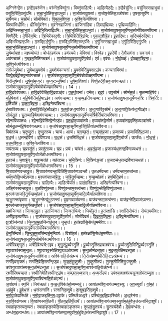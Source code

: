 

  
अ॒ग्निनेन्द्रे॑ण। इन्द्रे॑ण॒वरु॑णॆन। वरु॑णॆन॒विष्णु॑ना। विष्णु॑णादि॒त्यै:। आ॒दि॒त्यैरु॒द्रै:। रु॒द्रैर्वसु॑भि:। वसु॑भिस्सचा॒भुवा॑। वसु॑भि॒रिति॒वसु॑ऽभि:। स॒चा॒भुवेति॑स॒चा॒ऽभुवा॑।। स॒जोष॑सावु॒षसा॑। स॒जोष॒सेति॑स॒ऽजोष॑सा। उ॒षसा॒सूर्ये॑ण। सूर्ये॑णच। च॒सोमं॑। सोमं॑पिबतं। पि॒ब॒त॒म॒श्वि॒ना॒। अ॒श्वि॒नेत्य॑श्विना।।  
विश्वा॑भिधी॒भि:। धी॒भिर्भुव॑नेन। भुव॑नेनवा॒जिना॑। वा॒जिना॑दि॒वा। दि॒वापृ॑थि॒व्या:। पृ॒थि॒व्याद्रि॑भि:। अद्रि॑भिस्सचा॒भुवा॑। अद्रि॑भि॒रित्यद्रि॑ऽभि:। स॒चा॒भुवेति॑स॒चा॒ऽभुवा॑।। स॒जोष॑सावु॒षसा॒सूर्ये॑णच॒सोमं॑पिबतमश्विना।।  
विश्वै॑र्दे॒वै:। दे॒वैस्त्रि॒भि:। त्रि॒भिरे॑काद॒शै:। त्रि॒भिरिति॑त्रि॒ऽभि:। ए॒का॒द॒शैरि॒ह। इ॒हाद्भि:। अ॒द्भिर्म॒रुद्भि॑:। अ॒द्भिरित्य॒त्ऽभि:। म॒रुद्भि॒र्भृगु॑भि:। म॒रुद्भि॒रिति॑म॒रुत्ऽभि॑:। भृगु॑भिस्सचा॒भुवा॑। भृगु॑भि॒रिति॒भृगु॑ऽभि:। स॒चा॒भुवेति॑स॒चा॒ऽभुवा॑।। स॒जोष॑सावु॒षसा॒सूर्ये॑णच॒सोमं॑पिबतमश्विना।।  
जु॒षेथां॑य॒ज्ञं। य॒ज्ञम्बोध॑तं। बोध॑तं॒हव॑स्य। हव॑स्यमे। मे॒विश्वा॑। विश्वे॒ह। इ॒हदे॑वौ। दे॒वौ॒सव॑ना। सव॒नाव॑। अव॑गच्छतं। ग॒च्छ॒त॒मिति॑गच्छतं।। स॒जोष॑सावु॒षसा॒सूर्ये॑ण॒चेषं॑। एषं॑। इष॑न्न:। नो॒वो॒ळ्हं॒। वो॒ळ्ह॒म॒श्वि॒ना॒। अ॒श्वि॒नेत्य॑श्विना।।  
स्तोमं॑जुषेथां। जु॒षे॒था॒यु॒व॒शेव॑। यु॒व॒शेव॑क॒न्यनां॑। यु॒व॒शेवेति॑यु॒व॒शाऽइ॑व। क॒न्यनां॒विश्वा॑। विश्वे॒हदे॑वौ॒सव॒नाव॑गच्छतं।। स॒जोष॑सावु॒षसा॒सूर्ये॑ण॒चेष॑न्नोवोळ्हमश्विना।।  
गिरो॑जुषेथां। जु॒षे॒थां॒म॒ध्व॒रं। अ॒ध्व॒रञ्जु॑षेथां। जु॒षे॒थां॒विश्वा॑। विश्वे॒हदे॑वौ॒सव॒नाव॑गच्छतं।। स॒जोष॑सावु॒षसा॒सूर्ये॑ण॒चेष॑न्नोवोळ्हमश्विना।। 14 ।।  
हा॒रि॒द्रवेव॑पतथ:। हा॒रि॒द्रवेवेति॑हा॒रि॒द्रवाऽइ॑व। प॒त॒थो॒वना॑। वनेत्। इदुप॑। उप॒सोमं॑। सोमं॑सु॒तं। सु॒तम्माहि॒षेव॑। म॒हि॒षेवाव॑। म॒हि॒षेवेति॑म॒हि॒षाऽइ॑व। अव॑गच्छथ:। ग॒च्छ॒थ॒इति॑गच्छथ:।। स॒जोष॑सावु॒षसा॒सूर्ये॑णच॒त्रि:। त्रिव॒र्ति:। व॒र्तिर्या॑तं। या॒त॒म॒श्वि॒ना॒। अ॒श्वि॒नेत्य॑श्विना।।  
हं॒सावि॑वपतथ:। हं॒सावि॒वेति॑हं॒सौऽइ॑व। प॒त॒थो॒अध्व॒गावि॑व। अ॒ध्व॒गावि॑व॒सोमं॑। अ॒ध्व॒गावि॒वेत्य॑ध्व॒गौऽइ॑व। सोमं॑सु॒तं। सु॒तम्मा॑हि॒षेवाव॑गच्छथ:।। स॒जोष॑सावु॒षसा॒सूर्ये॑णच॒र्त्रिर्व॒र्तिया॑तमश्विना।।  
श्ये॒नावि॑वपतथ:। श्ये॒नावि॒वेति॑श्ये॒नौऽइ॑व। प॒त॒थो॒ह॒व्यदा॑तये। ह॒व्यदा॑तये॒सोमं॑। ह॒व्यदा॑तय॒इति॑ह॒व्यऽदा॑तये। सोमं॑सु॒तम्म॑हि॒षेवाव॑गच्छथ:।। स॒जोष॑सावु॒षसा॒सूर्ये॑णच॒र्त्रिर्व॒र्तिया॑तमश्विना।।  
पिब॑तञ्च। च॒तृ॒प्णु॒तं। तृ॒प्णु॒तञ्च। चाच॑। आच॑। च॒ग॒च्छ॒तं॒। ग॒च्छ॒तं॒प्र॒जां। प्र॒जाञ्च॑। प्र॒जामिति॑प्र॒ऽजां। च॒ध॒त्तं। ध॒त्तन्द्रवि॑णं। द्रवि॑णञ्च। च॒ध॒त्तं। ध॒त्तमिति॑ध॒त्तं।। स॒जोष॑सावु॒षसा॒सूर्ये॑ण॒चोर्जं॑। ऊर्ज॑न्न:। नो॒ध॒त्तं॒। ध॒त्त॒म॒श्वि॒ना॒। अ॒श्वि॒नेत्य॑श्विना।।  
जय॑तञ्च। च॒प्रस्तु॑तं। प्रस्तु॑तञ्च। च॒प्र। प्रच॑। चा॑वतं। अ॒व॒तं॒प्र॒जां। प्र॒जाञ्च॑ध॒त्तन्द्रवि॑णञ्चधत्तं।। स॒जोष॑सावु॒षसा॒सूर्ये॑ण॒चोर्ज॑न्नोधत्तमश्विना।।  
ह॒तञ्च॑। च॒शत्रू॑न्। शत्रू॒न्यत॑तं। यत॑तञ्च। च॒मि॒त्रिण॑:। मि॒त्रिण॑:प्र॒जां। प्र॒जाञ्च॑ध॒त्तन्द्रवि॑णञ्चधत्तं।। स॒जोष॑सावु॒षसा॒सूर्ये॑ण॒चोर्ज॑न्नोधत्तमश्विना।। 15 ।।  
मि॒त्रावरु॑णवन्तावु॒त। मि॒त्रावरु॑णवन्ता॒विति॑मि॒त्रावरु॑णऽवन्तौ। उ॒तधर्म॑वन्ता। धर्म॑वन्ताम॒रुत्व॑न्ता। धर्म॑व॒न्तेति॒धर्म॑ऽवन्ता। म॒रुत्व॑न्ताजरि॒तु:। ज॒रि॒तुर्ग॑च्छथ:। ग॒च्छ॒थोहवं॑। हव॒मिति॒हवं॑।। स॒जोष॑सावु॒षसा॒सूर्ये॑णच। चा॒दि॒त्यै:। आ॒दि॒त्यैर्या॑तं। या॒तं॒म॒श्वि॒ना॒। अ॒श्वि॒नेत्य॑श्विना।।  
अङ्गि॑रस्वन्तावु॒त। उ॒तविष्णु॑वन्ता। विष्णु॑वन्ताम॒रुत्व॑न्ता। विष्णु॑व॒न्तेति॒विष्णु॑ऽवन्ता। म॒रुत्व॑न्ताजरि॒तुर्ग॑च्छथो॒हवं॑।। स॒जोष॑सावु॒षसा॒सूर्ये॑ण॒चादि॒त्यैर्या॑तमश्विना।।  
ऋ॒भु॒मन्ता॑वृषणा। ऋ॒भु॒मन्तेत्यृ॑भु॒ऽमन्ता॑। वृ॒ष॒णावाज॑वन्ता। वाज॑वन्ताम॒रुत्व॑न्ता। वाज॑व॒न्तेति॒वाज॑ऽवन्ता। म॒रुत्व॑न्ताजरु॒तुर्ग॑च्छथो॒हवं॑।। स॒जोष॑सावु॒षसा॒सूर्ये॑ण॒चादि॒त्यैर्या॑तमश्विना।।  
ब्रह्म॑जिन्वतं। जि॒न्व॒त॒मु॒त। उ॒तजि॑न्वतं। जि॒न्व॒तं॒धिय॑:। धियो॑ह॒तं। ह॒तंरक्षां॑सि। रक्षां॑सि॒सेध॑तं। सेध॑त॒ममी॑वा:। अमी॑वा॒इत्यमी॑वाः।। स॒जोष॑सावु॒षसा॒सूर्ये॑ण॒सोमं॑। सोमं॑पिबतं। पि॒ब॒त॒म॒श्वि॒ना॒। अ॒श्वि॒नेत्य॑श्विना।।  
क्ष॒त्रञ्जि॑न्वतं। जि॒न्व॒त॒मु॒तजि॑न्वतं॒नॄन्। नॄन्ह॒तं। ह॒तंरक्षां॑सि॒सेध॑त॒ममी॑वा:।। स॒जोष॑सावु॒षसा॒सूर्ये॑ण॒सोमं॑पिबतमश्विना।।  
धे॒नूर्जि॑न्वतं। जि॒न्व॒त॒मु॒तजि॑न्वतं॒नॄन्विश॑:। विशो॑ह॒तं। ह॒तंरक्षां॑सि॒सेध॑त॒ममी॑वा:।। स॒जोष॑सावु॒षसा॒सूर्ये॑ण॒सोमं॑पिबतमश्विना।। 16 ।।  
अत्रे॑रिवशृणुतं। अत्रे॑रि॒वेत्यत्रे॑:ऽइव। शृ॒णु॒तं॒पू॒र्व्यस्तु॑तिं। पू॒र्व्यस्तु॑तिंश्या॒वाश्व॑स्य। पू॒र्व्यस्तु॑ति॒मिति॑पू॒र्व्यऽस्तु॑तिं। श्या॒वाश्व॑स्यसुन्व॒त:। श्या॒वाश्व॒स्येति॑श्या॒वऽअ॑श्वस्य। सु॒न्व॒तोम॑दच्युता। म॒द॒च्युतेति॑मदच्युता।। स॒जोष॑सावु॒षसा॒सूर्ये॑ण॒चाश्वि॑ना। अश्वि॑नाति॒रोअ॑ह्न्यं। ति॒रोअ॑ह्ण्य॒मिति॑ति॒र:ऽअ॑ह्न्यं।।  
सर्गाँ॑इवसृजतं। सर्गा॑नि॒वेति॒सर्गा॑न्ऽइव। सृ॒ज॒तं॒सु॒ष्टु॒ती:। सु॒ष्टु॒तीरुप॑। सु॒स्तु॒तीरिति॑सु॒ऽस्तु॒ती:। उप॑श्या॒वाश्व॑स्यसुन्व॒तोम॑दच्युता।। स॒जोष॑सावु॒षसा॒सूर्ये॑ण॒चाश्व॑नाति॒रोअ॑ह्न्यं।।  
र॒श्मीँरि॑वयच्छतं। र॒श्मीनि॒वेति॑र॒श्मीन्ऽइ॑व। य॒च्छ॒त॒म॒ध्व॒रान्। अ॒ध्व॒राँउप॑। उप॑श्या॒वाश्व॑स्यसुन्व॒तोम॑दच्युता।। स॒जोष॑सावु॒षसा॒सूर्ये॑ण॒चाश्वि॑नाति॒रोअ॑ह्न्यं।।  
अ॒र्वाग्रथं॑। रथं॒नि। निय॑च्छतं। य॒च्छ॒तं॒पिब॑तंसो॒म्यम्मधु॑।। आया॑तमश्वि॒नाग॑तम्मव॒स्यु:। अ॒व॒स्युर्वां॑। वां॒म॒हं। अ॒हंहु॑वे। हु॒वे॒ध॒त्तं। ध॒त्तंरत्ना॑नि। रत्ना॑निदा॒शुषे॑। दा॒शुष॒इति॑दा॒शुषे॑।।  
न॒मो॒वा॒केप्रस्थि॑ते। न॒मो॒वा॒कइति॑न॒म॒:ऽवा॒के। प्रस्थि॑रेअध्व॒रे। प्रस्थि॑त॒इति॒प्रऽस्थि॑ते। अ॒ध्व॒रेन॑रा। न॒रा॒वि॒वक्ष॑णस्य। वि॒वक्ष॑णस्यपी॒तये॑। पी॒तय॒इति॑पी॒तये॑।। आया॑तमश्वि॒नाग॑तमव॒स्युर्वा॑म॒हंहु॑वेध॒त्तंरत्ना॑निदा॒शुषे॑।।  
स्वाहा॑कृतस्यतृम्पतं। स्वाहा॑कृत॒स्येति॒स्वाहा॑ऽकृतस्य। तृ॒म्प॒तं॒सु॒तस्य॑। सु॒तस्य॑देवौ। दे॒वा॒वन्ध॑स:। अन्ध॑स॒इत्यन्ध॑स:।। आया॑तमश्वि॒नाग॑तमव॒स्युर्वा॑म॒हंहु॑वेध॒त्तंरत्ना॑निदा॒शुषे॑।। 17 ।।  
